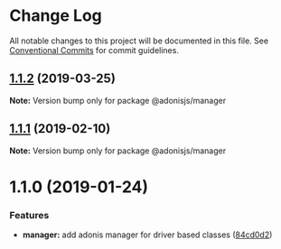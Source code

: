 # Change Log

All notable changes to this project will be documented in this file.
See [Conventional Commits](https://conventionalcommits.org) for commit guidelines.

## [1.1.2](https://github.com/adonisjs/adonis-framework/tree/master/packages/manager/compare/@adonisjs/manager@1.1.1...@adonisjs/manager@1.1.2) (2019-03-25)

**Note:** Version bump only for package @adonisjs/manager





## [1.1.1](https://github.com/adonisjs/adonis-framework/tree/master/packages/manager/compare/@adonisjs/manager@1.1.0...@adonisjs/manager@1.1.1) (2019-02-10)

**Note:** Version bump only for package @adonisjs/manager





# 1.1.0 (2019-01-24)


### Features

* **manager:** add adonis manager for driver based classes ([84cd0d2](https://github.com/adonisjs/adonis-framework/tree/master/packages/manager/commit/84cd0d2))

